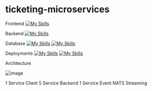 # ticketing-microservices

Frontend [![My Skills](https://skills.thijs.gg/icons?i=nextjs)](https://skills.thijs.gg)


Backend [![My Skills](https://skills.thijs.gg/icons?i=nodejs)](https://skills.thijs.gg)


Database [![My Skills](https://skills.thijs.gg/icons?i=mongodb)](https://skills.thijs.gg)  [![My Skills](https://skills.thijs.gg/icons?i=redis)](https://skills.thijs.gg)


Deployments [![My Skills](https://skills.thijs.gg/icons?i=docker)](https://skills.thijs.gg) [![My Skills](https://skills.thijs.gg/icons?i=kubernetes)](https://skills.thijs.gg)


Architecture

![image](https://github.com/dinkloc/ticketing-microservices/assets/124766126/acedbf7f-9eef-41d8-958c-3d96b6a156da)



1 Service Client
5 Service Backend 
1 Service Event NATS Streaming
